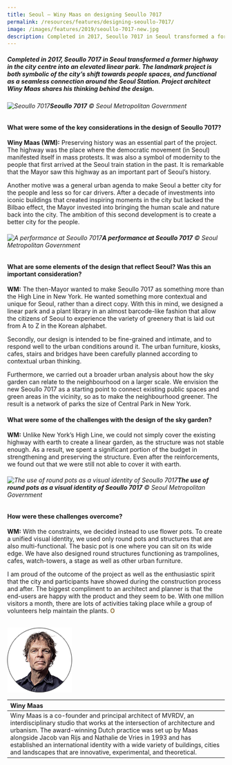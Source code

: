 ```yaml
---
title: Seoul – Winy Maas on designing Seoullo 7017
permalink: /resources/features/designing-seoullo-7017/
image: /images/features/2019/seoullo-7017-new.jpg
description: Completed in 2017, Seoullo 7017 in Seoul transformed a former highway in the city centre into an elevated linear park. The landmark project is both symbolic of the city’s shift towards people spaces, and functional as a seamless connection around the Seoul Station. Project architect Winy Maas shares his thinking behind the design.
---
```


##### Completed in 2017, Seoullo 7017 in Seoul transformed a former highway in the city centre into an elevated linear park. The landmark project is both symbolic of the city’s shift towards people spaces, and functional as a seamless connection around the Seoul Station. Project architect Winy Maas shares his thinking behind the design.

###### ![Seoullo 7017](/images/features/2019/seoullo-7017-new.jpg/)**Seoullo 7017** © Seoul Metropolitan Government

#### **What were some of the key considerations in the design of Seoullo 7017?**

**Winy Maas (WM):** Preserving history was an essential part of the project. The highway was the place where the democratic movement (in Seoul) manifested itself in mass protests. It was also a symbol of modernity to the people that first arrived at the Seoul train station in the past. It is remarkable that the Mayor saw this highway as an important part of Seoul’s history. 

Another motive was a general urban agenda to make Seoul a better city for the people and less so for car drivers. After a decade of investments into iconic buildings that created inspiring moments in the city but lacked the Bilbao effect, the Mayor invested into bringing the human scale and nature back into the city. The ambition of this second development is to create a better city for the people. 

###### ![A performance at Seoullo 7017](/images/features/2019/seoullo-performance.jpg/)**A performance at Seoullo 7017** © Seoul Metropolitan Government

#### **What are some elements of the design that reflect Seoul? Was this an important consideration?**

**WM:** The then-Mayor wanted to make Seoullo 7017 as something more than the High Line in New York. He wanted something more contextual and unique for Seoul, rather than a direct copy. With this in mind, we designed a linear park and a plant library in an almost barcode-like fashion that allow the citizens of Seoul to experience the variety of greenery that is laid out from A to Z in the Korean alphabet. 

Secondly, our design is intended to be fine-grained and intimate, and to respond well to the urban conditions around it. The urban furniture, kiosks, cafes, stairs and bridges have been carefully planned according to contextual urban thinking. 

Furthermore, we carried out a broader urban analysis about how the sky garden can relate to the neighbourhood on a larger scale. We envision the new Seoullo 7017 as a starting point to connect existing public spaces and green areas in the vicinity, so as to make the neighbourhood greener. The result is a network of parks the size of Central Park in New York. 

#### **What were some of the challenges with the design of the sky garden?**

**WM:** Unlike New York’s High Line, we could not simply cover the existing highway with earth to create a linear garden, as the structure was not stable enough. As a result, we spent a significant portion of the budget in strengthening and preserving the structure. Even after the reinforcements, we found out that we were still not able to cover it with earth. 

###### ![The use of round pots as a visual identity of Seoullo 7017](/images/features/2019/seoullo-round-pots.jpg/)**The use of round pots as a visual identity of Seoullo 7017** © Seoul Metropolitan Government

#### **How were these challenges overcome?**

**WM:** With the constraints, we decided instead to use flower pots. To create a unified visual identity, we used only round pots and structures that are also multi-functional. The basic pot is one where you can sit on its wide edge. We have also designed round structures functioning as trampolines, cafes, watch-towers, a stage as well as other urban furniture. 

I am proud of the outcome of the project as well as the enthusiastic spirit that the city and participants have showed during the construction process and after. The biggest compliment to an architect and planner is that the end-users are happy with the product and they seem to be. With one million visitors a month, there are lots of activities taking place while a group of volunteers help maintain the plants. **<font color="#967942">O</font>** 

<br>

<div style="width:150px"><img src="/images/features/2019/winy-maas.png" alt="Winy Maas" /></div>

| **Winy Maas** |
|:---|
| Winy Maas is a co-founder and principal architect of MVRDV, an interdisciplinary studio that works at the intersection of architecture and urbanism. The award-winning Dutch practice was set up by Maas alongside Jacob van Rijs and Nathalie de Vries in 1993 and has established an international identity with a wide variety of buildings, cities and landscapes that are innovative, experimental, and theoretical. |
